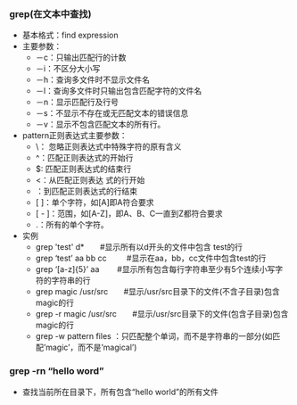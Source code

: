 ### grep(在文本中查找)
- 基本格式：find  expression
- 主要参数：
	+ －c：只输出匹配行的计数
	+ －i：不区分大小写
	+ －h：查询多文件时不显示文件名
	+ －l：查询多文件时只输出包含匹配字符的文件名
	+ －n：显示匹配行及行号
	+ －s：不显示不存在或无匹配文本的错误信息
	+ －v：显示不包含匹配文本的所有行。
- pattern正则表达式主要参数：
	+ \： 忽略正则表达式中特殊字符的原有含义
	+ ^：匹配正则表达式的开始行
	+ $: 匹配正则表达式的结束行
	+ <：从匹配正则表达 式的行开始
	+ ：到匹配正则表达式的行结束
	+ [ ]：单个字符，如[A]即A符合要求
	+ [ - ]：范围，如[A-Z]，即A、B、C一直到Z都符合要求
	+ .：所有的单个字符。
- 实例　 
	- grep 'test' d*　　#显示所有以d开头的文件中包含 test的行
	- grep ‘test’ aa bb cc 　　 #显示在aa，bb，cc文件中包含test的行
	- grep ‘[a-z]{5}’ aa 　　#显示所有包含每行字符串至少有5个连续小写字符的字符串的行
	- grep magic /usr/src　　#显示/usr/src目录下的文件(不含子目录)包含magic的行
	- grep -r magic /usr/src　　#显示/usr/src目录下的文件(包含子目录)包含magic的行
	- grep -w pattern files ：只匹配整个单词，而不是字符串的一部分(如匹配’magic’，而不是’magical’)

### grep -rn “hello word”
- 查找当前所在目录下，所有包含“hello world”的所有文件